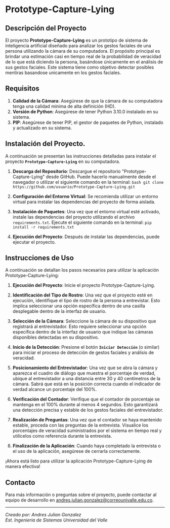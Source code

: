 # Prototype-Capture-Lying

## Descripción del Proyecto

El proyecto **Prototype-Capture-Lying** es un prototipo de sistema de inteligencia artificial diseñado para analizar los gestos faciales de una persona utilizando la cámara de su computadora. El propósito principal es brindar una estimación casi en tiempo real de la probabilidad de veracidad de lo que está diciendo la persona, basándose únicamente en el análisis de sus gestos faciales. Este sistema tiene como objetivo detectar posibles mentiras basandose unicamente en los gestos faciales.

## Requisitos
1. **Calidad de la Cámara**: Asegúrese de que la cámara de su computadora tenga una calidad mínima de alta definición (HD).
2. **Versión de Python**: Asegúrese de tener Python 3.10.0 instalado en su sistema.
3. **PIP**: Asegúrese de tener PIP, el gestor de paquetes de Python, instalado y actualizado en su sistema.

## Instalación del Proyecto.
A continuación se presentan las instrucciones detalladas para instalar el proyecto **```Prototype-Capture-Lying```** en su computadora.

1. **Descarga del Repositorio**: Descargue el repositorio "Prototype-Capture-Lying" desde GitHub. Puede hacerlo manualmente desde el navegador o utilizar el siguiente comando en la terminal: ```bash git clone https://github.com/usuario/Prototype-Capture-Lying.git```

2. **Configuración del Entorno Virtual**: Se recomienda utilizar un entorno virtual para instalar las dependencias del proyecto de forma aislada.

3. **Instalación de Paquetes**: Una vez que el entorno virtual esté activado, instale las dependencias del proyecto utilizando el archivo ```requirements.txt```. Ejecute el siguiente comando en la terminal: ```pip install -r requirements.txt```

4. **Ejecución del Proyecto**: Después de instalar las dependencias, puede ejecutar el proyecto.

## Instrucciones de Uso
A continuación se detallan los pasos necesarios para utilizar la aplicación Prototype-Capture-Lying:

1. **Ejecución del Proyecto**: Inicie el proyecto Prototype-Capture-Lying.

2. **Identificación del Tipo de Rostro**: Una vez que el proyecto esté en ejecución, identifique el tipo de rostro de la persona a entrevistar. Esto implica seleccionar una opción específica dentro de una casilla desplegable dentro de la interfaz de usuario.

3. **Selección de la Cámara**: Seleccione la cámara de su dispositivo que registrará al entrevistador. Esto requiere seleccionar una opción específica dentro de la interfaz de usuario que indique las cámaras disponibles detectadas en su dispositivo.

4. **Inicio de la Detección**: Presione el botón **```Iniciar Detección```** (o similar) para iniciar el proceso de detección de gestos faciales y análisis de veracidad.

5. **Posicionamiento del Entrevistador**: Una vez que se abra la cámara y aparezca el cuadro de diálogo que muestra el porcentaje de verdad, ubique al entrevistador a una distancia entre 30 y 40 centímetros de la cámara. Sabrá que está en la posición correcta cuando el indicador de verdad alcance un porcentaje del 100%.

6. **Verificación del Contador**: Verifique que el contador de porcentaje se mantenga en el 100% durante al menos 4 segundos. Esto garantizará una detección precisa y estable de los gestos faciales del entrevistador.

7. **Realización de Preguntas**: Una vez que el contador se haya mantenido estable, proceda con las preguntas de la entrevista. Visualice los porcentajes de veracidad suministrados por el sistema en tiempo real y utilícelos como referencia durante la entrevista.

8. **Finalización de la Aplicación**: Cuando haya completado la entrevista o el uso de la aplicación, asegúrese de cerrarla correctamente.

¡Ahora está listo para utilizar la aplicación Prototype-Capture-Lying de manera efectiva!

## Contacto

Para más información o preguntas sobre el proyecto, puede contactar al equipo de desarrollo en [andres.julian.gonzalez@correounivalle.edu.co](mailto:andres.julian.gonzalez@correounivalle.edu.co).

---
*Creado por: Andres Julian Gonzalez*    
*Est. Ingenieria de Sistemas*
*Universidad del Valle* 

